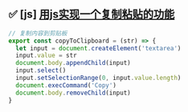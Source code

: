 ## ✅ [js] [用js实现一个复制粘贴的功能](https://github.com/haizlin/fe-interview/issues/1289)

```js
// 复制内容到剪贴板
export const copyToClipboard = (str) => {
  let input = document.createElement('textarea')
  input.value = str
  document.body.appendChild(input)
  input.select()
  input.setSelectionRange(0, input.value.length)
  document.execCommand('Copy')
  document.body.removeChild(input)
}
```

